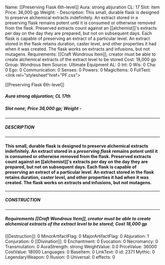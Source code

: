 Name: [[Preserving Flask 6th-level]]
Aura: strong abjuration
CL: 17
Slot: item
Price: 36,000 gp
Weight: -
Description: This small, durable flask is designed to preserve alchemical extracts indefinitely. An extract stored in a preserving flask remains potent until it is consumed or otherwise removed from the flask. Preserved extracts count against an [[alchemist]]'s extracts per day on the day they are prepared, but not on subsequent days. Each flask is capable of preserving an extract of a particular level. An extract stored in the flask retains duration, caster level, and other properties it had when it was created. The flask works on extracts and infusions, but not mutagens.
Requirements: [[Craft Wondrous Item]], creator must be able to create alchemical extracts of the extract level to be stored
Cost: 18,000 gp
Group: Wondrous Item
Source: Ultimate Equipment
AL: 0
Int: 0
Wis: 0
Cha: 0
Ego: 0
Communication: 0
Senses: 0
Powers: 0
MagicItems: 0
FullText: <link rel="stylesheet"href="PF.css"><div class="heading"><p class="alignleft">[[Preserving Flask 6th-level]]</p><div style="clear: both;"></div></div><div><h5><b>Aura </b>strong abjuration; <b>CL </b>17th</h5><h5><b>Slot </b>none; <b>Price </b>36,000 gp; <b>Weight </b>-</h5></div><hr/><div><h5><b>DESCRIPTION</b></h5></div><hr/><div><h4><p>This small, durable flask is designed to preserve alchemical extracts indefinitely. An extract stored in a <i>preserving flask</i> remains potent until it is consumed or otherwise removed from the flask. Preserved extracts count against an [[alchemist]]'s extracts per day on the day they are prepared, but not on subsequent days. Each flask is capable of preserving an extract of a particular level. An extract stored in the flask retains duration, caster level, and other properties it had when it was created. The flask works on extracts and infusions, but not mutagens.</p></h4></div><hr/><div><h5><b>CONSTRUCTION</b></h5></div><hr/><div><h5><b>Requirements </b>[[Craft Wondrous Item]], creator must be able to create alchemical extracts of the extract level to be stored; <b>Cost </b>18,000 gp</h5></div>
[[Destruction]]: 0
MinorArtifactFlag: 0
MajorArtifactFlag: 0
Abjuration: 1
Conjuration: 0
[[Divination]]: 0
Enchantment: 0
Evocation: 0
Necromancy: 0
Transmutation: 0
AuraStrength: strong
WeightValue: 0.0
PriceValue: 36000
CostValue: 18000
Languages: 0
BaseItem: 0
LinkText: 0
id: 2371
Mythic: 0
LegendaryWeapon: 0
Illusion: 0
Universal: 0
effects: 0
